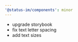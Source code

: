 ```yaml
---
'@status-im/components': minor
---
```


- upgrade storybook
- fix text letter spacing
- add text sizes
